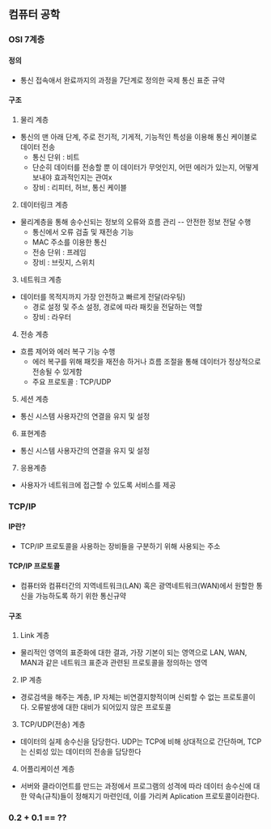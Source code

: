 ## 컴퓨터 공학 

### OSI 7계층
#### 정의
- 통신 접속애서 완료까지의 과정을 7단계로 정의한 국제 통신 표준 규약
#### 구조
 1. 물리 계층 
 - 통신의 맨 아래 단계, 주로 전기적, 기게적, 기능적인 특성을 이용해 통신 케이블로 데이터 전송
 	- 통신 단위 : 비트
   	- 단순히 데이터를 전송할 뿐 이 데이터가 무엇인지, 어떤 에러가 있는지, 어떻게 보내야 효과적인지는 관여x
   	- 장비 : 리피터, 허브, 통신 케이블
 2. 데이터링크 계층
 -	물리계층을 통해 송수신되는 정보의 오류와 흐름 관리 -- 안전한 정보 전달 수행 
   	- 통신에서 오류 검출 및 재전송 기능 
   	- MAC 주소를 이용한 통신
   	- 전송 단위 : 프레임
   	- 장비 : 브릿지, 스위치
 3. 네트워크 계층
 -	데이터를 목적지까지 가장 안전하고 빠르게 전달(라우팅)
   	- 경로 설정 및 주소 설정, 경로에 따라 패킷을 전달하는 역할
   	- 장비 : 라우터
 4. 전송 계층 
 -	흐름 제어와 에러 복구 기능 수행 
   	- 에러 복구를 위해 패킷을 재전송 하거나 흐름 조절을 통해 데이터가 정상적으로 전송될 수 있게함
   	- 주요 프로토콜 : TCP/UDP
5. 세션 계층
- 통신 시스템 사용자간의 연결을 유지 및 설정
6. 표현계층
- 통신 시스템 사용자간의 연결을 유지 및 설정
7. 응용계층
- 사용자가 네트워크에 접근할 수 있도록 서비스를 제공

### TCP/IP
#### IP란?
- TCP/IP 프로토콜을 사용하는 장비들을 구분하기 위해 사용되는 주소
#### TCP/IP 프로토콜 
- 컴퓨터와 컴퓨터간의 지역네트워크(LAN) 혹은 광역네트워크(WAN)에서 원할한 통신을 가능하도록 하기 위한 통신규약
#### 구조
1. Link 계층
- 물리적인 영역의 표준화에 대한 결과, 가장 기본이 되는 영역으로 LAN, WAN, MAN과 같은 네트워크 표준과 관련된 프로토콜을 정의하는 영역
2. IP 계층
- 경로검색을 해주는 계층, IP 자체는 비연결지향적이며 신뢰할 수 없는 프로토콜이다. 오류발생에 대한 대비가 되어있지 않은 프로토콜
3. TCP/UDP(전송) 계층
- 데이터의 실제 송수신을 담당한다. UDP는 TCP에 비해 상대적으로 간단하며, TCP는 신뢰성 있는 데이터의 전송을 담당한다
4. 어플리케이션 계층
- 서버와 클라이언트를 만드는 과정에서 프로그램의 성격에 따라 데이터 송수신에 대한 약속(규칙)들이 정해지기 마련인데, 이를 가리켜 Aplication 프로토콜이라한다.

### 0.2 + 0.1 == ?? 
